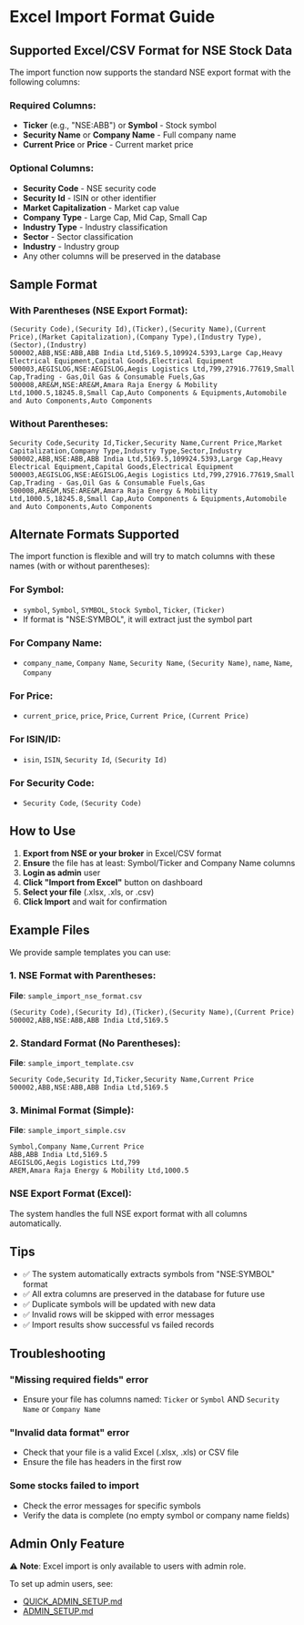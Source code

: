 # Excel Import Format Guide

## Supported Excel/CSV Format for NSE Stock Data

The import function now supports the standard NSE export format with the following columns:

### Required Columns:

- **Ticker** (e.g., "NSE:ABB") or **Symbol** - Stock symbol
- **Security Name** or **Company Name** - Full company name
- **Current Price** or **Price** - Current market price

### Optional Columns:

- **Security Code** - NSE security code
- **Security Id** - ISIN or other identifier
- **Market Capitalization** - Market cap value
- **Company Type** - Large Cap, Mid Cap, Small Cap
- **Industry Type** - Industry classification
- **Sector** - Sector classification
- **Industry** - Industry group
- Any other columns will be preserved in the database

## Sample Format

### With Parentheses (NSE Export Format):

```csv
(Security Code),(Security Id),(Ticker),(Security Name),(Current Price),(Market Capitalization),(Company Type),(Industry Type),(Sector),(Industry)
500002,ABB,NSE:ABB,ABB India Ltd,5169.5,109924.5393,Large Cap,Heavy Electrical Equipment,Capital Goods,Electrical Equipment
500003,AEGISLOG,NSE:AEGISLOG,Aegis Logistics Ltd,799,27916.77619,Small Cap,Trading - Gas,Oil Gas & Consumable Fuels,Gas
500008,ARE&M,NSE:ARE&M,Amara Raja Energy & Mobility Ltd,1000.5,18245.8,Small Cap,Auto Components & Equipments,Automobile and Auto Components,Auto Components
```

### Without Parentheses:

```csv
Security Code,Security Id,Ticker,Security Name,Current Price,Market Capitalization,Company Type,Industry Type,Sector,Industry
500002,ABB,NSE:ABB,ABB India Ltd,5169.5,109924.5393,Large Cap,Heavy Electrical Equipment,Capital Goods,Electrical Equipment
500003,AEGISLOG,NSE:AEGISLOG,Aegis Logistics Ltd,799,27916.77619,Small Cap,Trading - Gas,Oil Gas & Consumable Fuels,Gas
500008,ARE&M,NSE:ARE&M,Amara Raja Energy & Mobility Ltd,1000.5,18245.8,Small Cap,Auto Components & Equipments,Automobile and Auto Components,Auto Components
```

## Alternate Formats Supported

The import function is flexible and will try to match columns with these names (with or without parentheses):

### For Symbol:

- `symbol`, `Symbol`, `SYMBOL`, `Stock Symbol`, `Ticker`, `(Ticker)`
- If format is "NSE:SYMBOL", it will extract just the symbol part

### For Company Name:

- `company_name`, `Company Name`, `Security Name`, `(Security Name)`, `name`, `Name`, `Company`

### For Price:

- `current_price`, `price`, `Price`, `Current Price`, `(Current Price)`

### For ISIN/ID:

- `isin`, `ISIN`, `Security Id`, `(Security Id)`

### For Security Code:

- `Security Code`, `(Security Code)`

## How to Use

1. **Export from NSE or your broker** in Excel/CSV format
2. **Ensure** the file has at least: Symbol/Ticker and Company Name columns
3. **Login as admin** user
4. **Click "Import from Excel"** button on dashboard
5. **Select your file** (.xlsx, .xls, or .csv)
6. **Click Import** and wait for confirmation

## Example Files

We provide sample templates you can use:

### 1. NSE Format with Parentheses:

**File**: `sample_import_nse_format.csv`

```csv
(Security Code),(Security Id),(Ticker),(Security Name),(Current Price)
500002,ABB,NSE:ABB,ABB India Ltd,5169.5
```

### 2. Standard Format (No Parentheses):

**File**: `sample_import_template.csv`

```csv
Security Code,Security Id,Ticker,Security Name,Current Price
500002,ABB,NSE:ABB,ABB India Ltd,5169.5
```

### 3. Minimal Format (Simple):

**File**: `sample_import_simple.csv`

```csv
Symbol,Company Name,Current Price
ABB,ABB India Ltd,5169.5
AEGISLOG,Aegis Logistics Ltd,799
AREM,Amara Raja Energy & Mobility Ltd,1000.5
```

### NSE Export Format (Excel):

The system handles the full NSE export format with all columns automatically.

## Tips

- ✅ The system automatically extracts symbols from "NSE:SYMBOL" format
- ✅ All extra columns are preserved in the database for future use
- ✅ Duplicate symbols will be updated with new data
- ✅ Invalid rows will be skipped with error messages
- ✅ Import results show successful vs failed records

## Troubleshooting

### "Missing required fields" error

- Ensure your file has columns named: `Ticker` or `Symbol` AND `Security Name` or `Company Name`

### "Invalid data format" error

- Check that your file is a valid Excel (.xlsx, .xls) or CSV file
- Ensure the file has headers in the first row

### Some stocks failed to import

- Check the error messages for specific symbols
- Verify the data is complete (no empty symbol or company name fields)

## Admin Only Feature

⚠️ **Note**: Excel import is only available to users with admin role.

To set up admin users, see:

- [QUICK_ADMIN_SETUP.md](./QUICK_ADMIN_SETUP.md)
- [ADMIN_SETUP.md](./ADMIN_SETUP.md)
